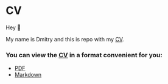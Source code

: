 # CV

Hey 👋

My name is Dmitry and this is repo with my [CV](cv.md).

 ### You can view the [CV](cv.md) in a format convenient for you:
 * [PDF](cv.pdf)
 * [Markdown](cv.md)

